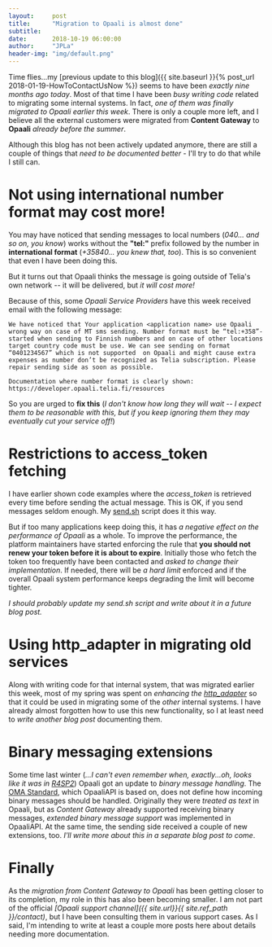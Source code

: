 ```yaml
---
layout:     post
title:      "Migration to Opaali is almost done"
subtitle:   
date:       2018-10-19 06:00:00
author:     "JPLa"
header-img: "img/default.png"
---
```


Time flies...my [previous update to this blog]({{ site.baseurl }}{% post_url 2018-01-19-HowToContactUsNow %}) seems to have been _exactly nine months ago today_.
Most of that time I have been _busy writing code_ related to migrating some internal systems. In fact, _one of them was finally migrated to Opaali earlier this week_. There is only a couple more left, and I believe all the external customers were migrated from __Content Gateway__ to __Opaali__ _already before the summer_.


Although this blog has not been actively updated anymore, there are still a couple of things that _need to be documented better_ - I'll try to do that while I still can. 


# Not using international number format may cost more!

You may have noticed that sending messages to local numbers (_040... and so on, you know_) works without the __"tel:"__ prefix followed by the number in __international format__ (_+35840... you knew that, too_). This is so convenient that even I have been doing this.

But it turns out that Opaali thinks the message is going outside of Telia's own network -- it will be delivered, but _it will cost more!_

Because of this, some _Opaali Service Providers_ have this week received email with the following message: 

```
We have noticed that Your application <application name> use Opaali wrong way on case of MT sms sending. Number format must be “tel:+358”- started when sending to Finnish numbers and on case of other locations target country code must be use. We can see sending on format “0401234567” which is not supported  on Opaali and might cause extra expenses as number don’t be recognized as Telia subscription. Please repair sending side as soon as possible.

Documentation where number format is clearly shown: https://developer.opaali.telia.fi/resources

```
So you are urged to __fix this__ (_I don't know how long they will wait -- I expect them to be reasonable with this, but if you keep ignoring them they may eventually cut your service off!_)


# Restrictions to access_token fetching

I have earlier shown code examples where the _access_token_ is retrieved every time before sending the actual message. This is OK, if you send messages seldom enough. My [send.sh](https://github.com/MiiKos/Opaali/tree/master/sample_applications/send) script does it this way.

But if too many applications keep doing this, it has _a negative effect on the performance of Opaali_ as a whole. To improve the performance, the platform maintainers have started enforcing the rule that __you should not renew your token before it is about to expire__. Initially those who fetch the token too frequently have been contacted and _asked to change their implementation_. If needed, there will be _a hard limit_ enforced and if the overall Opaali system performance keeps degrading the limit will become tighter.

_I should probably update my send.sh script and write about it in a future blog post._  

# Using http_adapter in migrating old services

Along with writing code for that internal system, that was migrated earlier this week, most of my spring was spent on _enhancing the [http_adapter](https://github.com/MiiKos/Opaali/tree/master/sample_applications/http_adapter)_ so that it could be used in migrating some of the _other_ internal systems. I have already almost forgotten how to use this new functionality, so I at least need to _write another blog post_ documenting them.
  

# Binary messaging extensions

Some time last winter (_...I can't even remember when, exactly...oh, looks like it was in [R4SP2](https://developer.opaali.telia.fi/f/files/resources/Opaali_ReleaseNotes_R4SP2)_) Opaali got an update to _binary message handling_. The [OMA Standard](http://www.openmobilealliance.org/release/MessagingREST/V1_0-20130709-C/OMA-TS-REST_NetAPI_Messaging-V1_0-20130709-C.pdf), which OpaaliAPI is based on, does not define how incoming binary messages should be handled. Originally they were _treated as text_ in Opaali, but as _Content Gateway_ already supported receiving binary messages, _extended binary message support_ was implemented in OpaaliAPI. At the same time, the sending side received a couple of new extensions, too. _I'll write more about this in a separate blog post to come_. 

# Finally

As the _migration from Content Gateway to Opaali_ has been getting closer to its completion, my role in this has also been becoming smaller. I am not part of the official _[Opaali support channel]({{ site.url}}{{ site.ref_path }}/contact)_, but I have been consulting them in various support cases. As I said, I'm intending to write at least a couple more posts here about details needing more documentation.     
